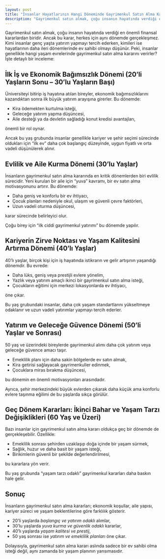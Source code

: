 ```yaml
---
layout: post
title: "İnsanlar Hayatlarının Hangi Döneminde Gayrimenkul Satın Alma Kararı Verirler?"
description: "Gayrimenkul satın almak, çoğu insanın hayatında verdiği en önemli finansal kararlardan biridir. Ancak bu karar, herkes için aynı dönemde gerçekleşmez."
---
```


Gayrimenkul satın almak, çoğu insanın hayatında verdiği en önemli finansal kararlardan biridir. Ancak bu karar, herkes için aynı dönemde gerçekleşmez. Kimi insanlar genç yaşta yatırım yapmayı tercih ederken, kimileri ise hayatlarının daha ileri dönemlerinde ev sahibi olmayı düşünür. Peki, insanlar genellikle hangi yaşam evrelerinde gayrimenkul satın alma kararını verirler? İşte detaylı bir inceleme:

## İlk İş ve Ekonomik Bağımsızlık Dönemi (20’li Yaşların Sonu – 30’lu Yaşların Başı)

Üniversiteyi bitirip iş hayatına atılan bireyler, ekonomik bağımsızlıklarını kazandıktan sonra ilk büyük yatırım arayışına girerler. Bu dönemde:

- Kira ödemekten kurtulma isteği,
- Geleceğe yatırım yapma düşüncesi,
- Aile desteği ya da devletin sağladığı konut kredisi avantajları,

önemli bir rol oynar.

Ancak bu yaş grubunda insanlar genellikle kariyer ve şehir seçimi sürecinde oldukları için “ilk ev” daha çok başlangıç düzeyinde, uygun fiyatlı ve orta vadeli düşünülerek alınır.

## Evlilik ve Aile Kurma Dönemi (30’lu Yaşlar)

İnsanların gayrimenkul satın alma kararında en kritik dönemlerden biri evlilik sürecidir. Yeni kurulan bir aile için “yuva” kavramı, bir ev satın alma motivasyonunu artırır. Bu dönemde:

- Daha geniş ve konforlu bir ev ihtiyacı,
- Çocuk planları nedeniyle okul, ulaşım ve güvenli çevre faktörleri,
- Uzun vadeli oturma düşüncesi,

karar sürecinde belirleyici olur.

Çoğu birey için “ilk ciddi gayrimenkul yatırımı” bu dönemde yapılır.

## Kariyerin Zirve Noktası ve Yaşam Kalitesini Artırma Dönemi (40’lı Yaşlar)

40’lı yaşlar, birçok kişi için iş hayatında istikrarın ve gelir artışının yaşandığı dönemdir. Bu evrede:

- Daha lüks, geniş veya prestijli evlere yönelim,
- Yazlık veya yatırım amaçlı ikinci bir gayrimenkul satın alma isteği,
- Çocukların eğitimi için merkezi lokasyonlarda ev ihtiyacı,

öne çıkar.

Bu yaş grubundaki insanlar, daha çok yaşam standartlarını yükseltmeye odaklanır ve uzun vadeli yatırımlar yapmayı tercih ederler.

## Yatırım ve Geleceğe Güvence Dönemi (50’li Yaşlar ve Sonrası)

50 yaş ve üzerindeki bireylerde gayrimenkul alımı daha çok yatırım veya geleceğe güvence amacı taşır.

- Emeklilik planı için daha sakin bölgelerde ev satın almak,
- Kira getirisi sağlayacak gayrimenkuller edinmek,
- Çocuklara miras bırakma düşüncesi,

bu dönemin en önemli motivasyonları arasındadır.

Ayrıca, şehir merkezindeki büyük evlerden çıkarak daha küçük ama konforlu evlere taşınma eğilimi de bu yaşlarda sıkça görülür.

## Geç Dönem Kararları: İkinci Bahar ve Yaşam Tarzı Değişiklikleri (60 Yaş ve Üzeri)

Bazı insanlar için gayrimenkul satın alma kararı oldukça geç bir dönemde de gerçekleşebilir. Özellikle:

- Emeklilik sonrası şehirden uzaklaşıp doğa içinde bir yaşam sürmek,
- Sağlık, huzur ve daha basit bir yaşam isteği,
- Birikimlerin güvenli bir şekilde değerlendirilmesi,

bu kararlara yön verir.

Bu yaş grubunda “yaşam tarzı odaklı” gayrimenkul kararları daha baskın hale gelir.

## Sonuç

İnsanların gayrimenkul satın alma kararları; ekonomik koşullar, aile yapısı, kariyer süreci ve yaşam beklentilerine göre farklılık gösterir.

- 20’li yaşlarda *başlangıç ve yatırım odaklı* alımlar,
- 30’lu yaşlarda *yuva kurma ve güvenlik odaklı* kararlar,
- 40’lı yaşlarda *yaşam kalitesi ve prestij*,
- 50 yaş sonrası ise *yatırım ve emeklilik planları* öne çıkar.

Dolayısıyla, gayrimenkul satın alma kararı aslında sadece bir ev sahibi olma isteği değil, aynı zamanda bir yaşam planının yansımasıdır.
